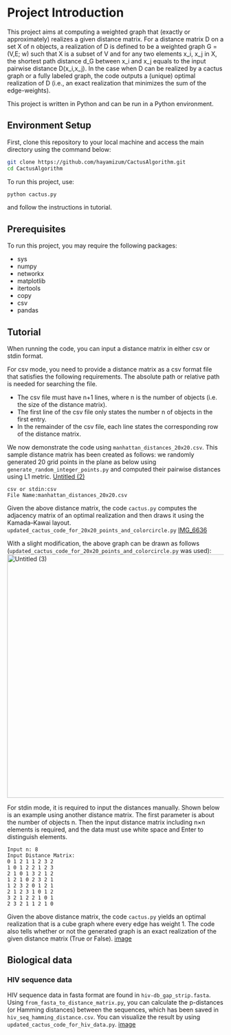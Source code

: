 # Project Introduction

This project aims at computing a weighted graph that (exactly or approximately) realizes a given distance matrix. For a distance matrix D on a set X of n objects, a realization of D is defined to be a weighted graph G = (V,E; w) such that X is a subset of V and for any two elements x_i, x_j in X, the shortest path distance d_G between x_i and x_j equals to the input pairwise distance D(x_i,x_j). In the case when D can be realized by a cactus graph or a fully labeled graph, the code outputs a (unique) optimal realization of D (i.e., an exact realization that minimizes the sum of the edge-weights).

This project is written in Python and can be run in a Python environment.

## Environment Setup

First, clone this repository to your local machine and access the main directory using the command below:

```bash
git clone https://github.com/hayamizum/CactusAlgorithm.git
cd CactusAlgorithm
```

To run this project, use:

```bash
python cactus.py
```

and follow the instructions in tutorial.

## Prerequisites

To run this project, you may require the following packages:

- sys
- numpy
- networkx
- matplotlib
- itertools
- copy
- csv
- pandas

## Tutorial

When running the code, you can input a distance matrix in either csv or stdin format.

For csv mode, you need to provide a distance matrix as a csv format file that satisfies the following requirements. The absolute path or relative path is needed for searching the file. 

- The csv file must have n+1 lines, where n is the number of objects (i.e. the size of the distance matrix).  
- The first line of the csv file only states the number n of objects in the first entry. 
- In the remainder of the csv file, each line states the corresponding row of the distance matrix.

We now demonstrate the code using `manhattan_distances_20x20.csv`. This sample distance matrix has been created as follows: we randomly generated 20 grid points in the plane as below using `generate_random_integer_points.py` and computed their pairwise distances using L1 metric. 
[Untitled (2)](https://github.com/keita1126/CactusAlgorithm/assets/31284538/acefae24-8ed6-47cb-b2e9-9a5dd6a1eaec)


```
csv or stdin:csv
File Name:manhattan_distances_20x20.csv
```

Given the above distance matrix, the code `cactus.py` computes the adjacency matrix of an optimal realization and then draws it using the Kamada–Kawai layout. `updated_cactus_code_for_20x20_points_and_colorcircle.py`
[IMG_6636](https://github.com/hayamizum/CactusAlgorithm/assets/3113385/bfb22f4d-e59d-4a7e-856c-8a4d0430bc27)

With a slight modification, the above graph can be drawn as follows (`updated_cactus_code_for_20x20_points_and_colorcircle.py` was used):
<img width="565" alt="Untitled (3)" src="https://github.com/keita1126/CactusAlgorithm/assets/31284538/6a0229ff-2cd6-4aeb-a2c4-7a1297d80ea5">



For stdin mode, it is required to input the distances manually. Shown below is an example using another distance matrix. The first parameter is about the number of objects n. Then the input distance matrix including n×n elements is required, and the data must use white space and Enter to distinguish elements. 

```
Input n: 8
Input Distance Matrix: 
0 1 2 1 1 2 3 2
1 0 1 2 2 1 2 3
2 1 0 1 3 2 1 2
1 2 1 0 2 3 2 1
1 2 3 2 0 1 2 1
2 1 2 3 1 0 1 2
3 2 1 2 2 1 0 1
2 3 2 1 1 2 1 0
```

Given the above distance matrix, the code `cactus.py` yields an optimal realization that is a cube graph where every edge has weight 1. The code also tells whether or not the generated graph is an exact realization of the given distance matrix (True or False).
[image](https://github.com/keita1126/CactusAlgorithm/assets/31284538/7ed85f02-f9ba-46c3-b171-0a8f417fea2a)

## Biological data

### HIV sequence data

HIV sequence data in fasta format are found in `hiv-db_gap_strip.fasta`. Using `from_fasta_to_distance_matrix.py`, you can calculate the p-distances (or Hamming distances) between the sequences, which has been saved in `hiv_seq_hamming_distance.csv`. You can visualize the result by using `updated_cactus_code_for_hiv_data.py`. 
[image](https://github.com/hayamizum/CactusAlgorithm/assets/3113385/097dac1c-9e5f-443e-acde-4953c232f754)
